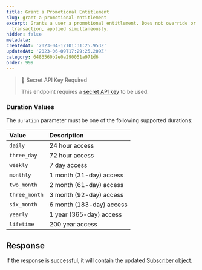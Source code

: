 ```yaml
---
title: Grant a Promotional Entitlement
slug: grant-a-promotional-entitlement
excerpt: Grants a user a promotional entitlement. Does not override or defer a store
  transaction, applied simultaneously.
hidden: false
metadata: 
createdAt: '2023-04-12T01:31:25.953Z'
updatedAt: '2023-06-09T17:29:25.209Z'
category: 6483560b2e0a290051a971d6
order: 999
---
```

> 🚧 Secret API Key Required
> 
> This endpoint requires a [secret API key](doc:authentication) to be used.

### Duration Values

The `duration` parameter must be one of the following supported durations:

| Value         | Description              |
| :------------ | :----------------------- |
| `daily`       | 24 hour access           |
| `three_day`   | 72 hour access           |
| `weekly`      | 7 day access             |
| `monthly`     | 1 month (31-day) access  |
| `two_month`   | 2 month (61-day) access  |
| `three_month` | 3 month (92-day) access  |
| `six_month`   | 6 month (183-day) access |
| `yearly`      | 1 year (365-day) access  |
| `lifetime`    | 200 year access          |

## Response

If the response is successful, it will contain the updated [Subscriber object](ref:subscribers#the-subscriber-object).